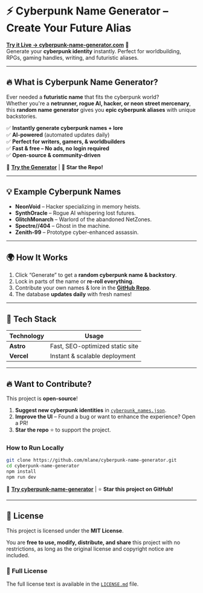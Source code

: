 # ⚡ Cyberpunk Name Generator – Create Your Future Alias

**[Try it Live → cyberpunk-name-generator.com](https://cyberpunk-name-generator.com)** 🚀  
Generate your **cyberpunk identity** instantly. Perfect for worldbuilding, RPGs, gaming handles, writing, and futuristic aliases.

---

## 🔥 What is Cyberpunk Name Generator?

Ever needed a **futuristic name** that fits the cyberpunk world?  
Whether you're a **netrunner, rogue AI, hacker, or neon street mercenary**, this **random name generator** gives you **epic cyberpunk aliases** with unique backstories.

✅ **Instantly generate cyberpunk names + lore**  
✅ **AI-powered** (automated updates daily)  
✅ **Perfect for writers, gamers, & worldbuilders**  
✅ **Fast & free – No ads, no login required**  
✅ **Open-source & community-driven**

🔗 **[Try the Generator](https://cyberpunk-name-generator.com)** | 🌟 **Star the Repo!**

---

## 💡 Example Cyberpunk Names

- **NeonVoid** – Hacker specializing in memory heists.
- **SynthOracle** – Rogue AI whispering lost futures.
- **GlitchMonarch** – Warlord of the abandoned NetZones.
- **Spectre//404** – Ghost in the machine.
- **Zenith-99** – Prototype cyber-enhanced assassin.

---

## 🌍 How It Works

1. Click “Generate” to get a **random cyberpunk name & backstory**.
2. Lock in parts of the name or **re-roll everything**.
3. Contribute your own names & lore in the **[GitHub Repo](https://github.com/mlane/cyberpunk-name-generator)**.
4. The database **updates daily** with fresh names!

---

## 🔧 Tech Stack

| **Technology** | **Usage**                       |
| -------------- | ------------------------------- |
| **Astro**      | Fast, SEO-optimized static site |
| **Vercel**     | Instant & scalable deployment   |

---

## 🔥 Want to Contribute?

This project is **open-source**!

1. **Suggest new cyberpunk identities** in [`cyberpunk_names.json`](cyberpunk_names.json).
2. **Improve the UI** – Found a bug or want to enhance the experience? Open a PR!
3. **Star the repo** ⭐ to support the project.

### How to Run Locally

```bash
git clone https://github.com/mlane/cyberpunk-name-generator.git
cd cyberpunk-name-generator
npm install
npm run dev
```

🚀 **[Try cyberpunk-name-generator](https://cyberpunk-name-generator.com)** | ⭐ **Star this project on GitHub!**

---

## 📜 License

This project is licensed under the **MIT License**.

You are **free to use, modify, distribute, and share** this project with no restrictions, as long as the original
license and copyright notice are included.

### 📄 Full License

The full license text is available in the [`LICENSE.md`](./LICENSE.md) file.
